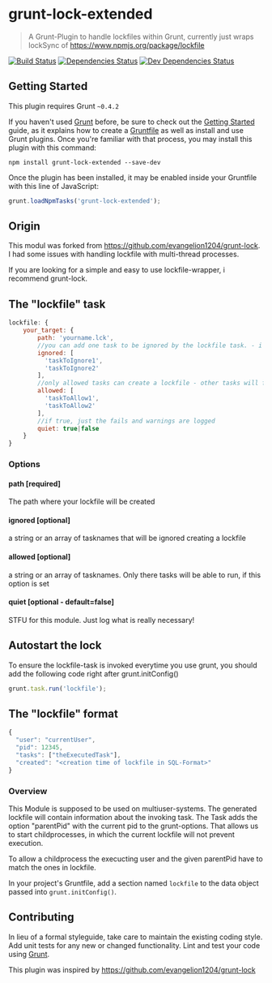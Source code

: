 # grunt-lock-extended

> A Grunt-Plugin to handle lockfiles within Grunt, currently just wraps lockSync of https://www.npmjs.org/package/lockfile

[![Build Status](https://secure.travis-ci.org/lxlang/grunt-lock-extended.svg?branch=master)](https://travis-ci.org/lxlang/grunt-lock-extended)
[![Dependencies Status](https://david-dm.org/lxlang/grunt-lock-extended.svg)](https://david-dm.org/lxlang/grunt-lock-extended)
[![Dev Dependencies Status](https://david-dm.org/lxlang/grunt-lock-extended/dev-status.svg)](https://david-dm.org/lxlang/grunt-lock-extended#info=devDependencies)

## Getting Started
This plugin requires Grunt `~0.4.2`

If you haven't used [Grunt](http://gruntjs.com/) before, be sure to check out the [Getting Started](http://gruntjs.com/getting-started) guide, as it explains how to create a [Gruntfile](http://gruntjs.com/sample-gruntfile) as well as install and use Grunt plugins. Once you're familiar with that process, you may install this plugin with this command:

```shell
npm install grunt-lock-extended --save-dev
```

Once the plugin has been installed, it may be enabled inside your Gruntfile with this line of JavaScript:

```js
grunt.loadNpmTasks('grunt-lock-extended');
```

## Origin
This modul was forked from https://github.com/evangelion1204/grunt-lock. 
I had some issues with handling lockfile with multi-thread processes.

If you are looking for a simple and easy to use lockfile-wrapper, i recommend grunt-lock.


## The "lockfile" task
```js
lockfile: {
    your_target: {
        path: 'yourname.lck',
        //you can add one task to be ignored by the lockfile task. - i use it for an unlock task with email-reporting
        ignored: [
          'taskToIgnore1',
          'taskToIgnore2'
        ],
        //only allowed tasks can create a lockfile - other tasks will fail fatal
        allowed: [
          'taskToAllow1',
          'taskToAllow2'
        ], 
        //if true, just the fails and warnings are logged
        quiet: true|false
    }
}
```

### Options

#### path [required]
The path where your lockfile will be created

#### ignored [optional]
a string or an array of tasknames that will be ignored creating a lockfile

#### allowed [optional]
a string or an array of tasknames.
Only there tasks will be able to run, if this option is set

#### quiet [optional - default=false]
STFU for this module. Just log what is really necessary!

## Autostart the lock
To ensure the lockfile-task is invoked everytime you use grunt, you should add the following code right after grunt.initConfig()
```js
grunt.task.run('lockfile');
```

## The "lockfile" format
```js
{
  "user": "currentUser",
  "pid": 12345,
  "tasks": ["theExecutedTask"],
  "created": "<creation time of lockfile in SQL-Format>"
}
```

### Overview
This Module is supposed to be used on multiuser-systems.
The generated lockfile will contain information about the invoking task.
The Task adds the option "parentPid" with the current pid to the grunt-options. That allows us to start 
childprocesses, in which the current lockfile will not prevent execution.

To allow a childprocess the execucting user and the given parentPid have to match the ones in lockfile.

In your project's Gruntfile, add a section named `lockfile` to the data object passed into `grunt.initConfig()`.

## Contributing
In lieu of a formal styleguide, take care to maintain the existing coding style. Add unit tests for any new or changed functionality. Lint and test your code using [Grunt](http://gruntjs.com/).


This plugin was inspired by https://github.com/evangelion1204/grunt-lock
